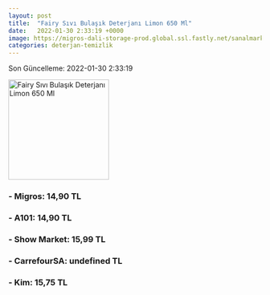 ```yaml
---
layout: post
title:  "Fairy Sıvı Bulaşık Deterjanı Limon 650 Ml"
date:   2022-01-30 2:33:19 +0000
image: https://migros-dali-storage-prod.global.ssl.fastly.net/sanalmarket/product/30619668/30619668_urundetay-a7cd2c-1650x1650.jpg
categories: deterjan-temizlik
---
```


Son Güncelleme: 2022-01-30 2:33:19

<img src="https://migros-dali-storage-prod.global.ssl.fastly.net/sanalmarket/product/30619668/30619668_urundetay-a7cd2c-1650x1650.jpg" width="200" alt="Fairy Sıvı Bulaşık Deterjanı Limon 650 Ml" />


### - Migros: 14,90 TL

### - A101: 14,90 TL

### - Show Market: 15,99 TL

### - CarrefourSA: undefined TL

### - Kim: 15,75 TL

